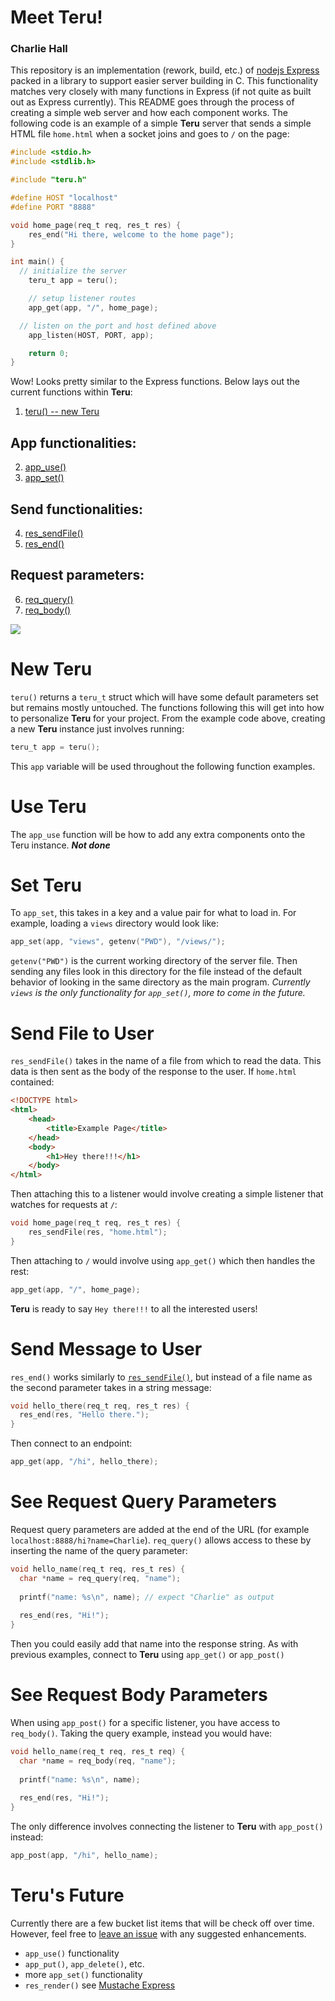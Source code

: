 # Meet Teru!
### Charlie Hall

This repository is an implementation (rework, build, etc.) of [nodejs Express](https://expressjs.com/) packed in a library to support easier server building in C. This functionality matches very closely with many functions in Express (if not quite as built out as Express currently). This README goes through the process of creating a simple web server and how each component works.
The following code is an example of a simple **Teru** server that sends a simple HTML file `home.html` when a socket joins and goes to `/` on the page:

```C
#include <stdio.h>
#include <stdlib.h>

#include "teru.h"

#define HOST "localhost"
#define PORT "8888"

void home_page(req_t req, res_t res) {
	res_end("Hi there, welcome to the home page");
}

int main() {
  // initialize the server
	teru_t app = teru();

	// setup listener routes
	app_get(app, "/", home_page);

  // listen on the port and host defined above
	app_listen(HOST, PORT, app);

	return 0;
}
```

Wow! Looks pretty similar to the Express functions. Below lays out the current functions within **Teru**:

1. [teru() -- new Teru](#New-Teru)
## App functionalities:
2. [app_use()](#Use-Teru)
3. [app_set()](#Set-Teru)
## Send functionalities:
4. [res_sendFile()](#Send-File-to-User)
5. [res_end()](#Send-Message-to-User)
## Request parameters:
6. [req_query()](#See-Request-Query-Parameters)
7. [req_body()](#See-Request-Body-Parameters)

<img src="http://charlie.city/teru_art.png"/>

# New Teru
`teru()` returns a `teru_t` struct which will have some default parameters set but remains mostly untouched. The functions following this will get into how to personalize **Teru** for your project. From the example code above, creating a new **Teru** instance just involves running:

```C
teru_t app = teru();
```

This `app` variable will be used throughout the following function examples.

# Use Teru
The `app_use` function will be how to add any extra components onto the Teru instance.
***Not done***

# Set Teru
To `app_set`, this takes in a key and a value pair for what to load in. For example, loading a `views` directory would look like:

```C
app_set(app, "views", getenv("PWD"), "/views/");
```

`getenv("PWD")` is the current working directory of the server file. Then sending any files look in this directory for the file instead of the default behavior of looking in the same directory as the main program.
*Currently `views` is the only functionality for `app_set()`, more to come in the future.*

# Send File to User
`res_sendFile()` takes in the name of a file from which to read the data. This data is then sent as the body of the response to the user. If `home.html` contained:
```HTML
<!DOCTYPE html>
<html>
	<head>
		<title>Example Page</title>
	</head>
	<body>
		<h1>Hey there!!!</h1>
	</body>
</html>
```

Then attaching this to a listener would involve creating a simple listener that watches for requests at `/`:

```C
void home_page(req_t req, res_t res) {
	res_sendFile(res, "home.html");
}
```

Then attaching to `/` would involve using `app_get()` which then handles the rest:

```C
app_get(app, "/", home_page);
```

**Teru** is ready to say `Hey there!!!` to all the interested users!

# Send Message to User
`res_end()` works similarly to [`res_sendFile()`](#Send-File-to-User), but instead of a file name as the second parameter takes in a string message:

```C
void hello_there(req_t req, res_t res) {
  res_end(res, "Hello there.");
}
```
Then connect to an endpoint:
```C
app_get(app, "/hi", hello_there);
```

# See Request Query Parameters
Request query parameters are added at the end of the URL (for example `localhost:8888/hi?name=Charlie`). `req_query()` allows access to these by inserting the name of the query parameter:

```C
void hello_name(req_t req, res_t res) {
  char *name = req_query(req, "name");
  
  printf("name: %s\n", name); // expect "Charlie" as output
  
  res_end(res, "Hi!");
}
```
Then you could easily add that name into the response string. As with previous examples, connect to **Teru** using `app_get()` or `app_post()`

# See Request Body Parameters
When using `app_post()` for a specific listener, you have access to `req_body()`. Taking the query example, instead you would have:

```C
void hello_name(req_t req, res_t req) {
  char *name = req_body(req, "name");
  
  printf("name: %s\n", name);
  
  res_end(res, "Hi!");
}
```
The only difference involves connecting the listener to **Teru** with `app_post()` instead:

```C
app_post(app, "/hi", hello_name);
```

# Teru's Future
Currently there are a few bucket list items that will be check off over time. However, feel free to [leave an issue](https://github.com/charlie-map/wiki_backend/issues) with any suggested enhancements.

- `app_use()` functionality
- `app_put()`, `app_delete()`, etc.
- more `app_set()` functionality
- `res_render()` see [Mustache Express](https://www.npmjs.com/package/mustache-express)
